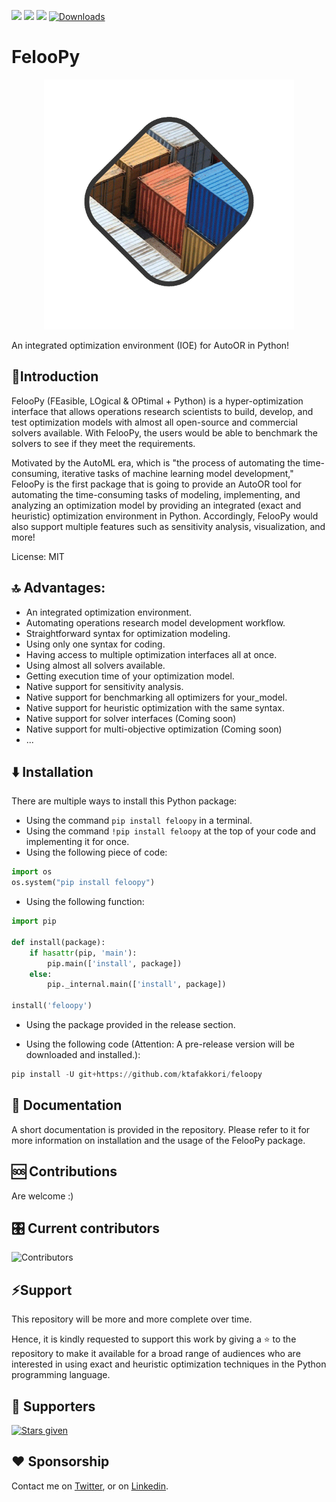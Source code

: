 ![](https://img.shields.io/github/stars/ktafakkori/feloopy?style=social)
![](https://img.shields.io/github/languages/code-size/ktafakkori/feloopy?style=social)
![](https://hitcounter.pythonanywhere.com/count/tag.svg?url=https://github.com/ktafakkori/feloopy/)
[![Downloads](https://static.pepy.tech/personalized-badge/feloopy?period=total&units=international_system&left_color=black&right_color=blue&left_text=Downloads)](https://pepy.tech/project/feloopy)

# FelooPy

<p align="center">
  <img src="images/feloopy.gif" 
    width="400" 
    height="400"
    />
</p>

An integrated optimization environment (IOE) for AutoOR in Python!

## 🐍Introduction

FelooPy (FEasible, LOgical & OPtimal + Python) is a hyper-optimization interface that allows operations research scientists to build, develop, and test optimization models with almost all open-source and commercial solvers available. With FelooPy, the users would be able to benchmark the solvers to see if they meet the requirements.

Motivated by the AutoML era, which is "the process of automating the time-consuming, iterative tasks of machine learning model development," FelooPy is the first package that is going to provide an AutoOR tool for automating the time-consuming tasks of modeling, implementing, and analyzing an optimization model by providing an integrated (exact and heuristic) optimization environment in Python. Accordingly, FelooPy would also support multiple features such as sensitivity analysis, visualization, and more!

License: MIT

## 🔝 Advantages:

- An integrated optimization environment.
- Automating operations research model development workflow.
- Straightforward syntax for optimization modeling.
- Using only one syntax for coding.
- Having access to multiple optimization interfaces all at once.
- Using almost all solvers available.
- Getting execution time of your optimization model.
- Native support for sensitivity analysis.
- Native support for benchmarking all optimizers for your_model.
- Native support for heuristic optimization with the same syntax.
- Native support for solver interfaces (Coming soon)
- Native support for multi-objective optimization (Coming soon)
- ...

## ⬇️ Installation

There are multiple ways to install this Python package:

- Using the command `pip install feloopy` in a terminal.
- Using the command `!pip install feloopy` at the top of your code and implementing it for once.
- Using the following piece of code:

```python
import os
os.system("pip install feloopy")
```

- Using the following function:

```python
import pip

def install(package):
    if hasattr(pip, 'main'):
        pip.main(['install', package])
    else:
        pip._internal.main(['install', package])

install('feloopy')
```

- Using the package provided in the release section.

- Using the following code (Attention: A pre-release version will be downloaded and installed.):

```python
pip install -U git+https://github.com/ktafakkori/feloopy
```

## 📄 Documentation

A short documentation is provided in the repository. Please refer to it for more information on installation and the usage of the FelooPy package. 

## 🆘 Contributions

Are welcome :)

## 🎛️ Current contributors

![Contributors](https://contrib.rocks/image?repo=ktafakkori/feloopy)

## ⚡Support

This repository will be more and more complete over time.

Hence, it is kindly requested to support this work by giving a ⭐ to the repository to make it available for a broad range of audiences who are interested in using exact and heuristic optimization techniques in the Python programming language.

## 💫 Supporters

[![Stars given](https://reporoster.com/stars/dark/ktafakkori/feloopy)](https://github.com/ktafakkori/feloopy/stargazers)

## ❤️ Sponsorship

Contact me on [Twitter][1], or on [Linkedin][2].

[1]: https://twitter.com/ktafakkori
[2]: https://www.linkedin.com/in/keivan-tafakkori/
